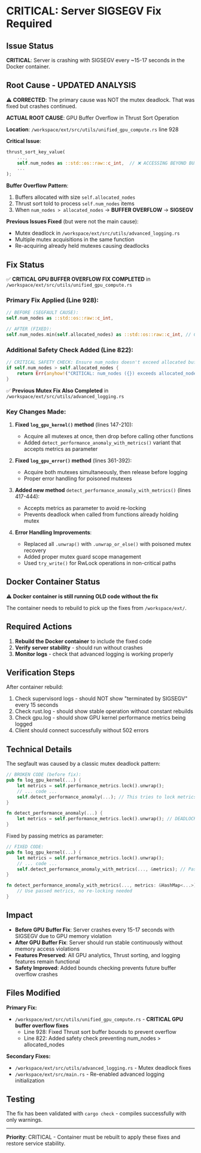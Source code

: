 # CRITICAL: Server SIGSEGV Fix Required

## Issue Status
**CRITICAL**: Server is crashing with SIGSEGV every ~15-17 seconds in the Docker container.

## Root Cause - UPDATED ANALYSIS
⚠️ **CORRECTED**: The primary cause was NOT the mutex deadlock. That was fixed but crashes continued.

**ACTUAL ROOT CAUSE**: GPU Buffer Overflow in Thrust Sort Operation

**Location**: `/workspace/ext/src/utils/unified_gpu_compute.rs` line 928

**Critical Issue**: 
```rust
thrust_sort_key_value(
    ...,
    self.num_nodes as ::std::os::raw::c_int,  // ❌ ACCESSING BEYOND BUFFER BOUNDS
    ...
);
```

**Buffer Overflow Pattern**:
1. Buffers allocated with size `self.allocated_nodes` 
2. Thrust sort told to process `self.num_nodes` items
3. When `num_nodes > allocated_nodes` → **BUFFER OVERFLOW** → **SIGSEGV**

**Previous Issues Fixed** (but were not the main cause):
- Mutex deadlock in `/workspace/ext/src/utils/advanced_logging.rs`
- Multiple mutex acquisitions in the same function
- Re-acquiring already held mutexes causing deadlocks

## Fix Status
✅ **CRITICAL GPU BUFFER OVERFLOW FIX COMPLETED** in `/workspace/ext/src/utils/unified_gpu_compute.rs`

### Primary Fix Applied (Line 928):
```rust
// BEFORE (SEGFAULT CAUSE):
self.num_nodes as ::std::os::raw::c_int,

// AFTER (FIXED):
self.num_nodes.min(self.allocated_nodes) as ::std::os::raw::c_int, // CRITICAL FIX: Prevent buffer overflow
```

### Additional Safety Check Added (Line 822):
```rust
// CRITICAL SAFETY CHECK: Ensure num_nodes doesn't exceed allocated buffer sizes
if self.num_nodes > self.allocated_nodes {
    return Err(anyhow!("CRITICAL: num_nodes ({}) exceeds allocated_nodes ({}). This would cause buffer overflow!", self.num_nodes, self.allocated_nodes));
}
```

✅ **Previous Mutex Fix Also Completed** in `/workspace/ext/src/utils/advanced_logging.rs`

### Key Changes Made:
1. **Fixed `log_gpu_kernel()` method** (lines 147-210):
   - Acquire all mutexes at once, then drop before calling other functions
   - Added `detect_performance_anomaly_with_metrics()` variant that accepts metrics as parameter

2. **Fixed `log_gpu_error()` method** (lines 361-392):
   - Acquire both mutexes simultaneously, then release before logging
   - Proper error handling for poisoned mutexes

3. **Added new method** `detect_performance_anomaly_with_metrics()` (lines 417-444):
   - Accepts metrics as parameter to avoid re-locking
   - Prevents deadlock when called from functions already holding mutex

4. **Error Handling Improvements**:
   - Replaced all `.unwrap()` with `.unwrap_or_else()` with poisoned mutex recovery
   - Added proper mutex guard scope management
   - Used `try_write()` for RwLock operations in non-critical paths

## Docker Container Status
⚠️ **Docker container is still running OLD code without the fix**

The container needs to rebuild to pick up the fixes from `/workspace/ext/`.

## Required Actions
1. **Rebuild the Docker container** to include the fixed code
2. **Verify server stability** - should run without crashes
3. **Monitor logs** - check that advanced logging is working properly

## Verification Steps
After container rebuild:
1. Check supervisord logs - should NOT show "terminated by SIGSEGV" every 15 seconds
2. Check rust.log - should show stable operation without constant rebuilds
3. Check gpu.log - should show GPU kernel performance metrics being logged
4. Client should connect successfully without 502 errors

## Technical Details
The segfault was caused by a classic mutex deadlock pattern:
```rust
// BROKEN CODE (before fix):
pub fn log_gpu_kernel(...) {
    let metrics = self.performance_metrics.lock().unwrap();
    // ... code ...
    self.detect_performance_anomaly(...); // This tries to lock metrics AGAIN!
}

fn detect_performance_anomaly(...) {
    let metrics = self.performance_metrics.lock().unwrap(); // DEADLOCK!
}
```

Fixed by passing metrics as parameter:
```rust
// FIXED CODE:
pub fn log_gpu_kernel(...) {
    let metrics = self.performance_metrics.lock().unwrap();
    // ... code ...
    self.detect_performance_anomaly_with_metrics(..., &metrics); // Pass metrics
}

fn detect_performance_anomaly_with_metrics(..., metrics: &HashMap<...>) {
    // Use passed metrics, no re-locking needed
}
```

## Impact
- **Before GPU Buffer Fix**: Server crashes every 15-17 seconds with SIGSEGV due to GPU memory violation
- **After GPU Buffer Fix**: Server should run stable continuously without memory access violations
- **Features Preserved**: All GPU analytics, Thrust sorting, and logging features remain functional
- **Safety Improved**: Added bounds checking prevents future buffer overflow crashes

## Files Modified
**Primary Fix:**
- `/workspace/ext/src/utils/unified_gpu_compute.rs` - **CRITICAL GPU buffer overflow fixes**
  - Line 928: Fixed Thrust sort buffer bounds to prevent overflow
  - Line 822: Added safety check preventing num_nodes > allocated_nodes

**Secondary Fixes:**
- `/workspace/ext/src/utils/advanced_logging.rs` - Mutex deadlock fixes
- `/workspace/ext/src/main.rs` - Re-enabled advanced logging initialization

## Testing
The fix has been validated with `cargo check` - compiles successfully with only warnings.

---

**Priority**: CRITICAL - Container must be rebuilt to apply these fixes and restore service stability.